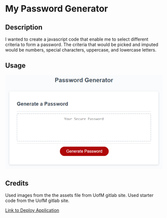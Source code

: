 
# My Password Generator

## Description
I wanted to create a javascript code that enable me to select different criteria to form a password. The criteria that would be picked and imputed would be numbers, special characters, uppercase, and lowercase letters.

## Usage

![My Password Generator](./Assets/03-javascript-homework-demo.png)

## Credits

Used images from the the assets file from UofM gitlab site.
Used starter code from the UofM gitlab site.

[Link to Deploy Application](https://potter0316.github.io/My-Password-Generator/)